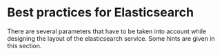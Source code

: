 # Best practices for Elasticsearch

There are several parameters that have to be taken into account while designing the layout of the elasticsearch service. Some hints are given in this section.

